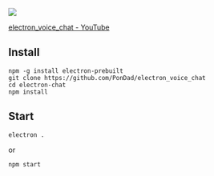[![](http://img.youtube.com/vi/Zx3c8Si7LRI/0.jpg)](http://www.youtube.com/watch?v=Zx3c8Si7LRI)

[electron_voice_chat - YouTube](https://www.youtube.com/watch?v=Zx3c8Si7LRI)

## Install

```
npm -g install electron-prebuilt
git clone https://github.com/PonDad/electron_voice_chat
cd electron-chat
npm install
```


## Start

```
electron .
```
or
```
npm start
```
